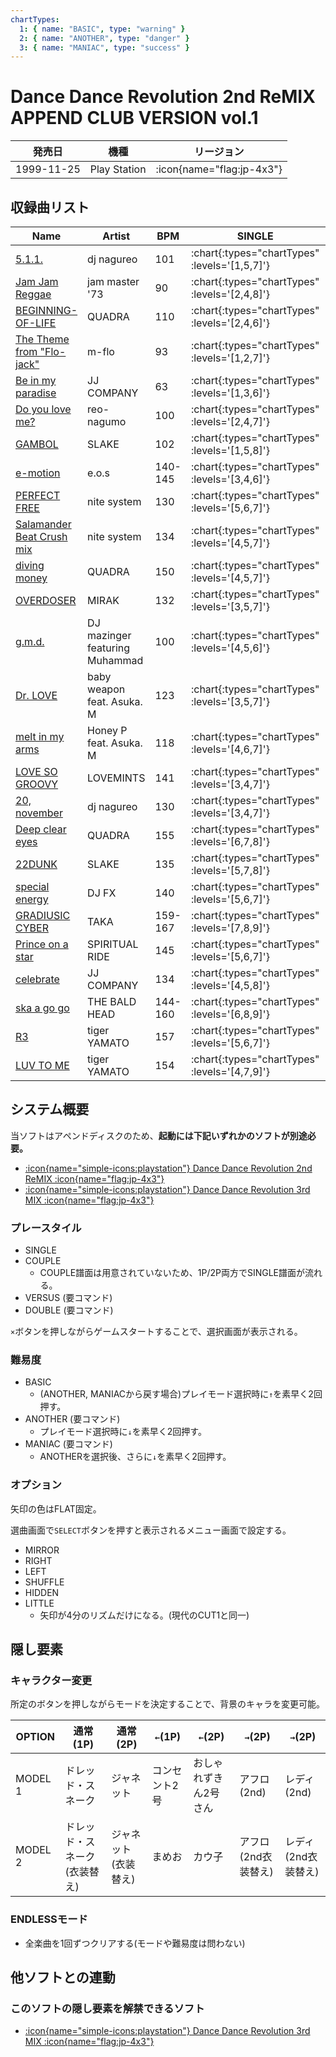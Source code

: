 ```yaml
---
chartTypes:
  1: { name: "BASIC", type: "warning" }
  2: { name: "ANOTHER", type: "danger" }
  3: { name: "MANIAC", type: "success" }
---
```


# Dance Dance Revolution 2nd ReMIX APPEND CLUB VERSION vol.1

|発売日|機種|リージョン|
|------|----|---------|
|1999-11-25|Play Station| :icon{name="flag:jp-4x3"} |

## 収録曲リスト

|Name|Artist|BPM|SINGLE|DOUBLE|
|----|------|---|------|------|
|[5.1.1.](/playstation-jp/club-vol1/5-1-1)|dj nagureo|101| :chart{:types="chartTypes" :levels='[1,5,7]'} | :chart{:types="chartTypes" :levels='[2,5]'} |
|[Jam Jam Reggae](/playstation-jp/club-vol1/jam-jam-reggae)|jam master '73|90| :chart{:types="chartTypes" :levels='[2,4,8]'} | :chart{:types="chartTypes" :levels='[3,7]'} |
|[BEGINNING-OF-LIFE](/playstation-jp/club-vol1/beginning-of-life)|QUADRA|110| :chart{:types="chartTypes" :levels='[2,4,6]'} | :chart{:types="chartTypes" :levels='[3,6]'} |
|[The Theme from "Flo-jack"](/playstation-jp/club-vol1/the-theme-from-flo-jack)|m-flo|93| :chart{:types="chartTypes" :levels='[1,2,7]'} | :chart{:types="chartTypes" :levels='[2,7]'} |
|[Be in my paradise](/playstation-jp/club-vol1/be-in-my-paradise)|JJ COMPANY|63| :chart{:types="chartTypes" :levels='[1,3,6]'} | :chart{:types="chartTypes" :levels='[3,7]'} |
|[Do you love me?](/playstation-jp/club-vol1/do-you-love-me)|reo-nagumo|100| :chart{:types="chartTypes" :levels='[2,4,7]'} | :chart{:types="chartTypes" :levels='[2,6]'} |
|[GAMBOL](/playstation-jp/club-vol1/gambol)|SLAKE|102| :chart{:types="chartTypes" :levels='[1,5,8]'} | :chart{:types="chartTypes" :levels='[4,7]'} |
|[e-motion](/playstation-jp/club-vol1/e-motion)|e.o.s|140-145| :chart{:types="chartTypes" :levels='[3,4,6]'} | :chart{:types="chartTypes" :levels='[5,6]'} |
|[PERFECT FREE](/playstation-jp/club-vol1/perfect-free)|nite system|130| :chart{:types="chartTypes" :levels='[5,6,7]'} | :chart{:types="chartTypes" :levels='[6,7]'} |
|[Salamander Beat Crush mix](/playstation-jp/club-vol1/salamander-beat-crush-mix)|nite system|134| :chart{:types="chartTypes" :levels='[4,5,7]'} | :chart{:types="chartTypes" :levels='[4,6]'} |
|[diving money](/playstation-jp/club-vol1/diving-money)|QUADRA|150| :chart{:types="chartTypes" :levels='[4,5,7]'} | :chart{:types="chartTypes" :levels='[5,8]'} |
|[OVERDOSER](/playstation-jp/club-vol1/overdoser)|MIRAK|132| :chart{:types="chartTypes" :levels='[3,5,7]'} | :chart{:types="chartTypes" :levels='[4,7]'} |
|[g.m.d.](/playstation-jp/club-vol1/g-m-d)|DJ mazinger featuring Muhammad|100| :chart{:types="chartTypes" :levels='[4,5,6]'} | :chart{:types="chartTypes" :levels='[5,7]'} |
|[Dr. LOVE](/playstation-jp/club-vol1/dr-love)|baby weapon feat. Asuka. M|123| :chart{:types="chartTypes" :levels='[3,5,7]'} | :chart{:types="chartTypes" :levels='[3,5]'} |
|[melt in my arms](/playstation-jp/club-vol1/melt-in-my-arms)|Honey P feat. Asuka. M|118| :chart{:types="chartTypes" :levels='[4,6,7]'} | :chart{:types="chartTypes" :levels='[4,5]'} |
|[LOVE SO GROOVY](/playstation-jp/club-vol1/love-so-groovy)|LOVEMINTS|141| :chart{:types="chartTypes" :levels='[3,4,7]'} | :chart{:types="chartTypes" :levels='[4,7]'} |
|[20, november](/playstation-jp/club-vol1/20-november)|dj nagureo|130| :chart{:types="chartTypes" :levels='[3,4,7]'} | :chart{:types="chartTypes" :levels='[4,7]'} |
|[Deep clear eyes](/playstation-jp/club-vol1/deep-clear-eyes)|QUADRA|155| :chart{:types="chartTypes" :levels='[6,7,8]'} | :chart{:types="chartTypes" :levels='[6,7]'} |
|[22DUNK](/playstation-jp/club-vol1/22dunk)|SLAKE|135| :chart{:types="chartTypes" :levels='[5,7,8]'} | :chart{:types="chartTypes" :levels='[5,8]'} |
|[special energy](/playstation-jp/club-vol1/special-energy)|DJ FX|140| :chart{:types="chartTypes" :levels='[5,6,7]'} | :chart{:types="chartTypes" :levels='[6,7]'} |
|[GRADIUSIC CYBER](/playstation-jp/club-vol1/gradiusic-cyber)|TAKA|159-167| :chart{:types="chartTypes" :levels='[7,8,9]'} | :chart{:types="chartTypes" :levels='[7,9]'} |
|[Prince on a star](/playstation-jp/club-vol1/prince-on-a-star)|SPIRITUAL RIDE|145| :chart{:types="chartTypes" :levels='[5,6,7]'} | :chart{:types="chartTypes" :levels='[6,7]'} |
|[celebrate](/playstation-jp/club-vol1/celebrate)|JJ COMPANY|134| :chart{:types="chartTypes" :levels='[4,5,8]'} | :chart{:types="chartTypes" :levels='[3,8]'} |
|[ska a go go](/playstation-jp/club-vol1/ska-a-go-go)|THE BALD HEAD|144-160| :chart{:types="chartTypes" :levels='[6,8,9]'} | :chart{:types="chartTypes" :levels='[6,8]'} |
|[R3](/playstation-jp/club-vol1/r3)|tiger YAMATO|157| :chart{:types="chartTypes" :levels='[5,6,7]'} | :chart{:types="chartTypes" :levels='[6,8]'} |
|[LUV TO ME](/playstation-jp/club-vol1/luv-to-me)|tiger YAMATO|154| :chart{:types="chartTypes" :levels='[4,7,9]'} | :chart{:types="chartTypes" :levels='[4,8]'} |

## システム概要

当ソフトはアペンドディスクのため、**起動には下記いずれかのソフトが別途必要。**

- [ :icon{name="simple-icons:playstation"} Dance Dance Revolution 2nd ReMIX :icon{name="flag:jp-4x3"} ](/playstation-jp/2nd)
- [ :icon{name="simple-icons:playstation"} Dance Dance Revolution 3rd MIX :icon{name="flag:jp-4x3"} ](/playstation-jp/3rd)

### プレースタイル

- SINGLE
- COUPLE
  - COUPLE譜面は用意されていないため、1P/2P両方でSINGLE譜面が流れる。
- VERSUS (要コマンド)
- DOUBLE (要コマンド)

`×`ボタンを押しながらゲームスタートすることで、選択画面が表示される。

### 難易度

- BASIC
  - (ANOTHER, MANIACから戻す場合)プレイモード選択時に`↑`を素早く2回押す。
- ANOTHER (要コマンド)
  - プレイモード選択時に`↓`を素早く2回押す。
- MANIAC (要コマンド)
  - ANOTHERを選択後、さらに`↓`を素早く2回押す。

### オプション

矢印の色はFLAT固定。

選曲画面で`SELECT`ボタンを押すと表示されるメニュー画面で設定する。

- MIRROR
- RIGHT
- LEFT
- SHUFFLE
- HIDDEN
- LITTLE
  - 矢印が4分のリズムだけになる。(現代のCUT1と同一)

## 隠し要素

### キャラクター変更

所定のボタンを押しながらモードを決定することで、背景のキャラを変更可能。

|OPTION|通常(1P)|通常(2P)|`←`(1P)|`←`(2P)|`→`(2P)|`→`(2P)|
|------|--------|--------|----------------|----------------|----------------|----------------|
|MODEL 1|ドレッド・スネーク|ジャネット|コンセント2号|おしゃれずきん2号さん|アフロ(2nd)|レディ(2nd)|
|MODEL 2|ドレッド・スネーク(衣装替え)|ジャネット(衣装替え)|まめお|カウ子|アフロ(2nd衣装替え)|レディ(2nd衣装替え)|

### ENDLESSモード

- 全楽曲を1回ずつクリアする(モードや難易度は問わない)

## 他ソフトとの連動

### このソフトの隠し要素を解禁できるソフト

- [ :icon{name="simple-icons:playstation"} Dance Dance Revolution 3rd MIX :icon{name="flag:jp-4x3"} ](/playstation-jp/3rd)
